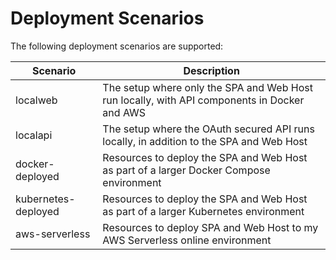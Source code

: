 # Deployment Scenarios

The following deployment scenarios are supported:

| Scenario | Description |
| -------- | ----------- |
| localweb | The setup where only the SPA and Web Host run locally, with API components in Docker and AWS |
| localapi | The setup where the OAuth secured API runs locally, in addition to the SPA and Web Host |
| docker-deployed | Resources to deploy the SPA and Web Host as part of a larger Docker Compose environment |
| kubernetes-deployed | Resources to deploy the SPA and Web Host as part of a larger Kubernetes environment |
| aws-serverless | Resources to deploy SPA and Web Host to my AWS Serverless online environment |

